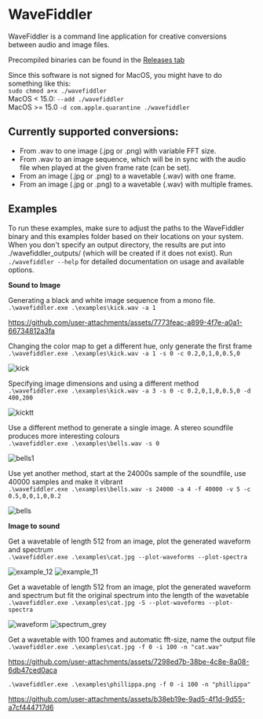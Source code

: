 # WaveFiddler
WaveFiddler is a command line application for creative conversions between audio and image files.

Precompiled binaries can be found in the [Releases tab](https://github.com/Leon-Focker/WaveFiddler/releases/)

Since this software is not signed for MacOS, you might have to do something like this:<br>
``sudo chmod a+x ./wavefiddler``<br>
MacOS < 15.0: ``--add ./wavefiddler`` <br>
MacOS >= 15.0 ``-d com.apple.quarantine ./wavefiddler``

## Currently supported conversions:
- From .wav to one image (.jpg or .png) with variable FFT size.
- From .wav to an image sequence, which will be in sync with the audio file when played at the given frame rate (can be set).
- From an image (.jpg or .png) to a wavetable (.wav) with one frame.
- From an image (.jpg or .png) to a wavetable (.wav) with multiple frames.

## Examples
To run these examples, make sure to adjust the paths to the WaveFiddler binary and this examples folder based on their locations on your system. When you don't specify an output directory, the results are put into ./wavefiddler_outputs/ (which will be created if it does not exist). Run ``./wavefiddler --help`` for detailed documentation on usage and available options. 

**Sound to Image**

Generating a black and white image sequence from a mono file.<br>
``.\wavefiddler.exe .\examples\kick.wav -a 1``

https://github.com/user-attachments/assets/7773feac-a899-4f7e-a0a1-66734812a3fa

Changing the color map to get a different hue, only generate the first frame<br>
``.\wavefiddler.exe .\examples\kick.wav -a 1 -s 0 -c 0.2,0,1,0,0.5,0``

![kick](https://github.com/user-attachments/assets/3765e391-443a-43d4-934c-928efd2dc602)

Specifying image dimensions and using a different method<br>
``.\wavefiddler.exe .\examples\kick.wav -a 3 -s 0 -c 0.2,0,1,0,0.5,0 -d 400,200``

![kicktt](https://github.com/user-attachments/assets/9096561e-52c1-464c-b6b6-f87eb9c9e15a)

Use a different method to generate a single image. A stereo soundfile produces more interesting colours<br>
``.\wavefiddler.exe .\examples\bells.wav -s 0``

![bells1](https://github.com/user-attachments/assets/ffe9e2bf-3c3d-4fe4-a774-cacfa56aa64c)

Use yet another method, start at the 24000s sample of the soundfile, use 40000 samples and make it vibrant<br>
``.\wavefiddler.exe .\examples\bells.wav -s 24000 -a 4 -f 40000 -v 5 -c 0.5,0,0,1,0,0.2``

![bells](https://github.com/user-attachments/assets/bd739e06-2808-4dac-bec2-a0b926e4e47c)

**Image to sound**

Get a wavetable of length 512 from an image, plot the generated waveform and spectrum<br>
``.\wavefiddler.exe .\examples\cat.jpg --plot-waveforms --plot-spectra``

![example_12](https://github.com/user-attachments/assets/8b380739-405e-4079-a3d8-8f730c753955)
![example_11](https://github.com/user-attachments/assets/ef0a774f-8c28-4ae2-82bd-47261d160847)

Get a wavetable of length 512 from an image, plot the generated waveform and spectrum but fit the original spectrum into the length of the wavetable<br>
``.\wavefiddler.exe .\examples\cat.jpg -S --plot-waveforms --plot-spectra``

![waveform](https://github.com/user-attachments/assets/013add22-ce85-48f3-856a-83da052e2299)
![spectrum_grey](https://github.com/user-attachments/assets/2748740c-0a77-4766-b7a2-f8b032daff63)

Get a wavetable with 100 frames and automatic fft-size, name the output file<br>
``.\wavefiddler.exe .\examples\cat.jpg -f 0 -i 100 -n "cat.wav"``

https://github.com/user-attachments/assets/7298ed7b-38be-4c8e-8a08-6db47ced0aca

``.\wavefiddler.exe .\examples\phillippa.png -f 0 -i 100 -n "phillippa"``

https://github.com/user-attachments/assets/b38eb19e-9ad5-4f1d-9d55-a7cf444717d6

